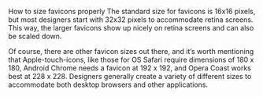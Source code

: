 <!-- https://ezgif.com/resize -->
<!-- https://webflow.com/blog/favicon-guide#:~:text=How%20to%20size%20favicons%20properly,can%20also%20be%20scaled%20down. -->
<!-- https://evilmartians.com/chronicles/how-to-favicon-in-2021-six-files-that-fit-most-needs -->
<!-- https://stackoverflow.com/questions/64958004/how-do-i-make-an-animated-favicon -->
<!-- https://evilmartians.com/chronicles/how-to-favicon-in-2021-six-files-that-fit-most-needs -->

How to size favicons properly
The standard size for favicons is 16x16 pixels, but most designers start with 32x32 pixels to accommodate retina screens. This way, the larger favicons show up nicely on retina screens and can also be scaled down.

Of course, there are other favicon sizes out there, and it’s worth mentioning that Apple-touch-icons, like those for OS Safari require dimensions of 180 x 180, Android Chrome needs a favicon at 192 x 192, and Opera Coast works best at 228 x 228. Designers generally create a variety of different sizes to accommodate both desktop browsers and other applications.